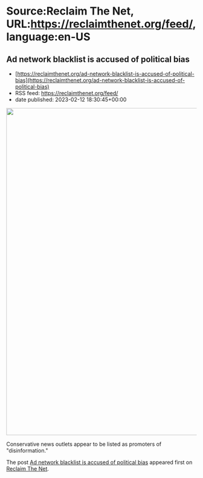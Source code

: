 # Source:Reclaim The Net, URL:https://reclaimthenet.org/feed/, language:en-US

## Ad network blacklist is accused of political bias
 - [https://reclaimthenet.org/ad-network-blacklist-is-accused-of-political-bias](https://reclaimthenet.org/ad-network-blacklist-is-accused-of-political-bias)
 - RSS feed: https://reclaimthenet.org/feed/
 - date published: 2023-02-12 18:30:45+00:00

<a href="https://reclaimthenet.org/ad-network-blacklist-is-accused-of-political-bias" rel="nofollow" title="Ad network blacklist is accused of political bias"><img alt="" class="webfeedsFeaturedVisual wp-post-image" height="864" src="https://reclaimthenet.org/wp-content/uploads/2023/02/news-b-list.jpg" style="display: block; margin: auto; margin-bottom: 15px;" width="1536" /></a><p>Conservative news outlets appear to be listed as promoters of "disinformation."</p>
<p>The post <a href="https://reclaimthenet.org/ad-network-blacklist-is-accused-of-political-bias" rel="nofollow">Ad network blacklist is accused of political bias</a> appeared first on <a href="https://reclaimthenet.org" rel="nofollow">Reclaim The Net</a>.</p>


